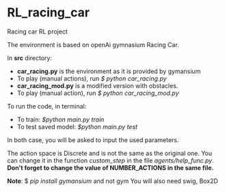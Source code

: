 # RL_racing_car
Racing car RL project

The environment is based on openAi gymnasium Racing Car. 

In <b>src</b> directory:
- <b>car_racing.py</b> is the environment as it is provided by gymansium
- To play (manual actions), run *$ python car_racing.py*
- <b>car_racing_mod.py</b> is a modified version with obstacles.
- To play (manual action), run *$ python car_racing_mod.py* 


To run the code, in terminal: 
- To train: *$python main.py train*
- To test saved model: *$python main.py test*

In both case, you will be asked to input the used parameters.

The action space is Discrete and is not the same as the original one. 
You can change it in the function *custom_step* in the file *agents/help_func.py*.
**Don't forget to change the value of NUMBER_ACTIONS in the same file.**



**Note**:
$ *pip install gymansium* 
and not gym
You will also need swig, Box2D

